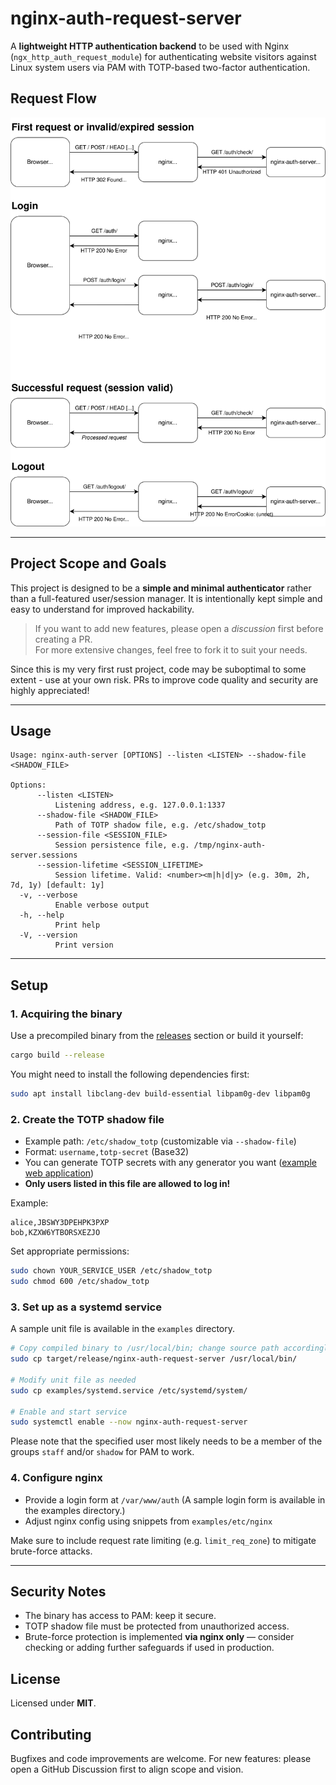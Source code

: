 # nginx-auth-request-server

A **lightweight HTTP authentication backend** to be used with Nginx (`ngx_http_auth_request_module`) for authenticating website visitors against Linux system users via PAM with TOTP-based two-factor authentication.

## Request Flow

![Request flow diagram](docs/nginx-auth-request.svg)

---

## Project Scope and Goals

This project is designed to be a **simple and minimal authenticator** rather than a full-featured user/session manager.
It is intentionally kept simple and easy to understand for improved hackability.

> If you want to add new features, please open a *discussion* first before creating a PR.  
> For more extensive changes, feel free to fork it to suit your needs.

Since this is my very first rust project, code may be suboptimal to some extent - use at your own risk.
PRs to improve code quality and security are highly appreciated!

---

## Usage

```
Usage: nginx-auth-server [OPTIONS] --listen <LISTEN> --shadow-file <SHADOW_FILE>

Options:
      --listen <LISTEN>
          Listening address, e.g. 127.0.0.1:1337
      --shadow-file <SHADOW_FILE>
          Path of TOTP shadow file, e.g. /etc/shadow_totp
      --session-file <SESSION_FILE>
          Session persistence file, e.g. /tmp/nginx-auth-server.sessions
      --session-lifetime <SESSION_LIFETIME>
          Session lifetime. Valid: <number><m|h|d|y> (e.g. 30m, 2h, 7d, 1y) [default: 1y]
  -v, --verbose
          Enable verbose output
  -h, --help
          Print help
  -V, --version
          Print version
```

---

## Setup

### 1. Acquiring the binary

Use a precompiled binary from the [releases](https://github.com/YOUR_REPO/releases) section or build it yourself:

```bash
cargo build --release
```

You might need to install the following dependencies first:

```bash
sudo apt install libclang-dev build-essential libpam0g-dev libpam0g
```

### 2. Create the TOTP shadow file

- Example path: `/etc/shadow_totp` (customizable via `--shadow-file`)
- Format: `username,totp-secret` (Base32)
- You can generate TOTP secrets with any generator you want ([example web application](https://it-tools.tech/otp-generator))
- **Only users listed in this file are allowed to log in!**

Example:

```
alice,JBSWY3DPEHPK3PXP
bob,KZXW6YTBORSXEZJO
```

Set appropriate permissions:

```bash
sudo chown YOUR_SERVICE_USER /etc/shadow_totp
sudo chmod 600 /etc/shadow_totp
```

### 3. Set up as a systemd service

A sample unit file is available in the `examples` directory.

```bash
# Copy compiled binary to /usr/local/bin; change source path accordingly if you downloaded a precompiled binary
sudo cp target/release/nginx-auth-request-server /usr/local/bin/

# Modify unit file as needed
sudo cp examples/systemd.service /etc/systemd/system/

# Enable and start service
sudo systemctl enable --now nginx-auth-request-server
```

Please note that the specified user most likely needs to be a member of the groups `staff` and/or `shadow` for PAM to work.

### 4. Configure nginx

- Provide a login form at `/var/www/auth` (A sample login form is available in the examples directory.)
- Adjust nginx config using snippets from `examples/etc/nginx`

Make sure to include request rate limiting (e.g. `limit_req_zone`) to mitigate brute-force attacks.

---

## Security Notes

- The binary has access to PAM: keep it secure.
- TOTP shadow file must be protected from unauthorized access.
- Brute-force protection is implemented **via nginx only** — consider checking or adding further safeguards if used in production.

## License

Licensed under **MIT**.

## Contributing

Bugfixes and code improvements are welcome.
For new features: please open a GitHub Discussion first to align scope and vision.
